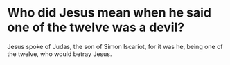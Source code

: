 # Who did Jesus mean when he said one of the twelve was a devil?

Jesus spoke of Judas, the son of Simon Iscariot, for it was he, being one of the twelve, who would betray Jesus.
